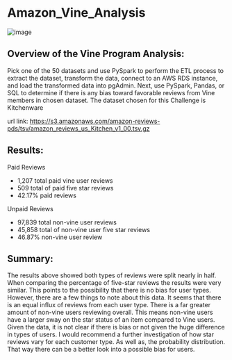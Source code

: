 # Amazon_Vine_Analysis
![image](https://user-images.githubusercontent.com/90425412/150731023-4625ace8-08b4-4773-900a-dafc0a813280.png)

## Overview of the Vine Program Analysis:

Pick one of the 50 datasets and use PySpark to perform the ETL process to extract the dataset, transform the data, connect to an AWS RDS instance, and load the transformed data into pgAdmin. Next, use PySpark, Pandas, or SQL to determine if there is any bias toward favorable reviews from Vine members in chosen dataset.
The dataset chosen for this Challenge is Kitchenware

url link: https://s3.amazonaws.com/amazon-reviews-pds/tsv/amazon_reviews_us_Kitchen_v1_00.tsv.gz

## Results:

Paid Reviews
- 1,207 total paid vine user reviews
- 509 total of paid five star reviews
- 42.17% paid reviews

Unpaid Reviews
- 97,839 total non-vine user reviews
- 45,858 total of non-vine user five star reviews
- 46.87% non-vine user review

## Summary:
The results above showed both types of reviews were split nearly in half. When comparing the percentage of five-star reviews the results were very similar. This points to the possibility that there is no bias for user types.
However, there are a few things to note about this data. It seems that there is an equal influx of reviews from each user type. There is a far greater amount of non-vine users reviewing overall. This means non-vine users have a larger sway on the star status of an item compared to Vine users.
Given the data, it is not clear if there is bias or not given the huge difference in types of users. I would recommend a further investigation of how star reviews vary for each customer type. As well as, the probability distribution. That way there can be a better look into a possible bias for users.
